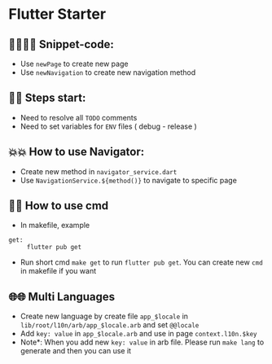 # Flutter Starter

## 🐦‍🔥🐦‍🔥 Snippet-code:

- Use `newPage` to create new page
- Use `newNavigation` to create new navigation method

## 🤗🤗 Steps start:

- Need to resolve all `TODO` comments
- Need to set variables for `ENV` files ( debug - release )

## 💥💥 How to use Navigator:

- Create new method in `navigator_service.dart`
- Use `NavigationService.${method()}` to navigate to specific page

## 🥴🥴 How to use cmd

- In makefile, example

```
get:
	 flutter pub get
```

- Run short cmd `make get` to run `flutter pub get`. You can create new `cmd` in makefile if you want

## 🌐🌐 Multi Languages

- Create new language by create file `app_$locale` in `lib/root/l10n/arb/app_$locale.arb` and set `@@locale`
- Add `key: value` in `app_$locale.arb` and use in page `context.l10n.$key`
- Note*: When you add new `key: value` in arb file. Please run `make lang` to generate and then you can use it